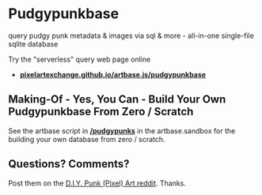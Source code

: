 # Pudgypunkbase

query pudgy punk metadata & images via sql & more - all-in-one single-file sqlite database


Try the "serverless" query web page online

- [**pixelartexchange.github.io/artbase.js/pudgypunkbase**](https://pixelartexchange.github.io/artbase.js/pudgypunkbase/)








## Making-Of - Yes, You Can - Build Your Own Pudgypunkbase From Zero / Scratch

See the artbase script in [**/pudgypunks**](https://github.com/pixelartexchange/artbase.sandbox/tree/master/pudgypunks) in the artbase.sandbox for
the building your own database from zero / scratch.




## Questions? Comments?

Post them on the [D.I.Y. Punk (Pixel) Art reddit](https://old.reddit.com/r/DIYPunkArt). Thanks.

